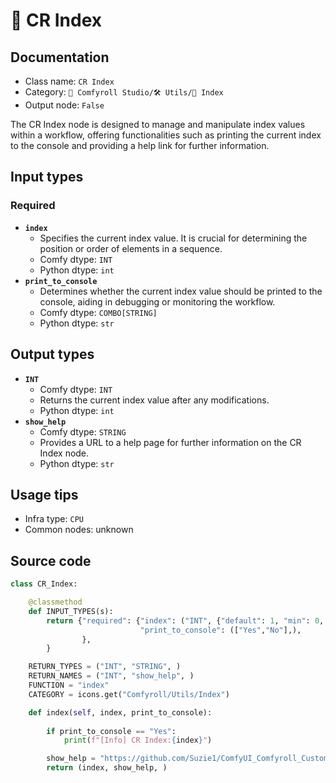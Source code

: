 # 🔢 CR Index
## Documentation
- Class name: `CR Index`
- Category: `🧩 Comfyroll Studio/🛠️ Utils/🔢 Index`
- Output node: `False`

The CR Index node is designed to manage and manipulate index values within a workflow, offering functionalities such as printing the current index to the console and providing a help link for further information.
## Input types
### Required
- **`index`**
    - Specifies the current index value. It is crucial for determining the position or order of elements in a sequence.
    - Comfy dtype: `INT`
    - Python dtype: `int`
- **`print_to_console`**
    - Determines whether the current index value should be printed to the console, aiding in debugging or monitoring the workflow.
    - Comfy dtype: `COMBO[STRING]`
    - Python dtype: `str`
## Output types
- **`INT`**
    - Comfy dtype: `INT`
    - Returns the current index value after any modifications.
    - Python dtype: `int`
- **`show_help`**
    - Comfy dtype: `STRING`
    - Provides a URL to a help page for further information on the CR Index node.
    - Python dtype: `str`
## Usage tips
- Infra type: `CPU`
- Common nodes: unknown


## Source code
```python
class CR_Index: 

    @classmethod
    def INPUT_TYPES(s):
        return {"required": {"index": ("INT", {"default": 1, "min": 0, "max": 10000}),
                             "print_to_console": (["Yes","No"],),        
                },
        }

    RETURN_TYPES = ("INT", "STRING", )
    RETURN_NAMES = ("INT", "show_help", )
    FUNCTION = "index"
    CATEGORY = icons.get("Comfyroll/Utils/Index")

    def index(self, index, print_to_console):
    
        if print_to_console == "Yes":
            print(f"[Info] CR Index:{index}")

        show_help = "https://github.com/Suzie1/ComfyUI_Comfyroll_CustomNodes/wiki/Index-Nodes#cr-index"
        return (index, show_help, )

```
